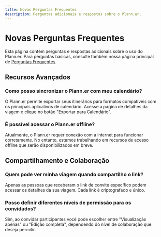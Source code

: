 ```yaml
---
title: Novas Perguntas Frequentes
description: Perguntas adicionais e respostas sobre o Plann.er.
---
```


# Novas Perguntas Frequentes

Esta página contém perguntas e respostas adicionais sobre o uso do Plann.er. Para perguntas básicas, consulte também nossa página principal de [Perguntas Frequentes](./common-questions.md).

## Recursos Avançados

### Como posso sincronizar o Plann.er com meu calendário?

O Plann.er permite exportar seus itinerários para formatos compatíveis com os principais aplicativos de calendário. Acesse a página de detalhes da viagem e clique no botão "Exportar para Calendário".

### É possível acessar o Plann.er offline?

Atualmente, o Plann.er requer conexão com a internet para funcionar corretamente. No entanto, estamos trabalhando em recursos de acesso offline que serão disponibilizados em breve.

## Compartilhamento e Colaboração

### Quem pode ver minha viagem quando compartilho o link?

Apenas as pessoas que receberam o link de convite específico podem acessar os detalhes da sua viagem. Cada link é criptografado e único.

### Posso definir diferentes níveis de permissão para os convidados?

Sim, ao convidar participantes você pode escolher entre "Visualização apenas" ou "Edição completa", dependendo do nível de colaboração que deseja permitir.

